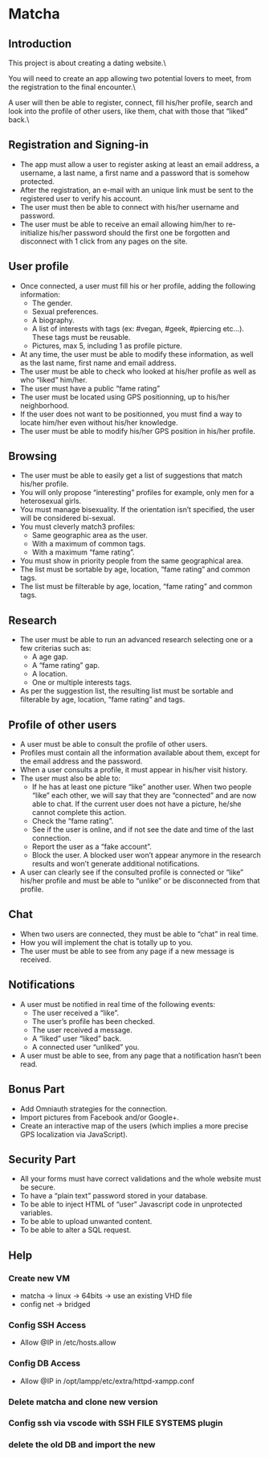 # Matcha

## Introduction
This project is about creating a dating website.\

You will need to create an app allowing two potential lovers to meet,
from the registration to the final encounter.\

A user will then be able to register, connect, fill his/her profile, search and look into
the profile of other users, like them, chat with those that “liked” back.\

## Registration and Signing-in
- The app must allow a user to register asking at least an email address, a username, a last name, a first name and a password that is somehow protected. 
- After the registration, an e-mail with an unique link must be sent to the registered user to verify his account.
- The user must then be able to connect with his/her username and password. 
- The user must be able to receive an email allowing him/her to re-initialize his/her password should the first one be forgotten and disconnect with 1 click from any pages on the site.

## User profile
- Once connected, a user must fill his or her profile, adding the following information:
    - The gender.
    - Sexual preferences.
    - A biography.
    - A list of interests with tags (ex: #vegan, #geek, #piercing etc...). These tags must be reusable.
    - Pictures, max 5, including 1 as profile picture.
- At any time, the user must be able to modify these information, as well as the last name, first name and email address.
- The user must be able to check who looked at his/her profile as well as who “liked” him/her.
- The user must have a public “fame rating”
- The user must be located using GPS positionning, up to his/her neighborhood. 
- If the user does not want to be positionned, you must find a way to locate him/her even without his/her knowledge.
- The user must be able to modify his/her GPS position in his/her profile.

##  Browsing
- The user must be able to easily get a list of suggestions that match his/her profile.
- You will only propose “interesting” profiles for example, only men for a heterosexual girls. 
- You must manage bisexuality. If the orientation isn’t specified, the user will be considered bi-sexual.
- You must cleverly match3 profiles:
    - Same geographic area as the user.
    - With a maximum of common tags.
    - With a maximum “fame rating”.
- You must show in priority people from the same geographical area.
- The list must be sortable by age, location, “fame rating” and common tags.
- The list must be filterable by age, location, “fame rating” and common tags.

## Research
- The user must be able to run an advanced research selecting one or a few criterias such as:
    - A age gap.
    - A “fame rating” gap.
    - A location.
    - One or multiple interests tags.
- As per the suggestion list, the resulting list must be sortable and filterable by age, location, “fame rating” and tags.

## Profile of other users
- A user must be able to consult the profile of other users. 
- Profiles must contain all the information available about them, except for the email address and the password.
- When a user consults a profile, it must appear in his/her visit history.
- The user must also be able to:
    - If he has at least one picture “like” another user. When two people “like” each other, we will say that they are “connected” and are now able to chat. If the current user does not have a picture, he/she cannot complete this action.
    - Check the “fame rating”.
    - See if the user is online, and if not see the date and time of the last connection.
    - Report the user as a “fake account”.
    - Block the user. A blocked user won’t appear anymore in the research results and won’t generate additional notifications.
- A user can clearly see if the consulted profile is connected or “like” his/her profile and must be able to “unlike” or be disconnected from that profile.

## Chat
- When two users are connected, they must be able to “chat” in real time.
- How you will implement the chat is totally up to you. 
- The user must be able to see from any page if a new message is received.

##  Notifications
- A user must be notified in real time of the following events:
    - The user received a “like”.
    - The user’s profile has been checked.
    - The user received a message.
    - A “liked” user “liked” back.
    - A connected user “unliked” you.
- A user must be able to see, from any page that a notification hasn’t been read.

## Bonus Part
- Add Omniauth strategies for the connection.
- Import pictures from Facebook and/or Google+.
- Create an interactive map of the users (which implies a more precise GPS localization via JavaScript).

## Security Part
- All your forms must have correct validations and the whole website must be secure.
- To have a “plain text” password stored in your database.
- To be able to inject HTML of “user” Javascript code in unprotected variables.
- To be able to upload unwanted content.
- To be able to alter a SQL request.

## Help

### Create new VM
- matcha -> linux -> 64bits -> use an existing VHD file
- config net -> bridged

### Config SSH Access
- Allow @IP in /etc/hosts.allow

### Config DB Access
- Allow @IP in /opt/lampp/etc/extra/httpd-xampp.conf

### Delete matcha and clone new version

### Config ssh via vscode with SSH FILE SYSTEMS plugin

### delete the old DB and import the new
